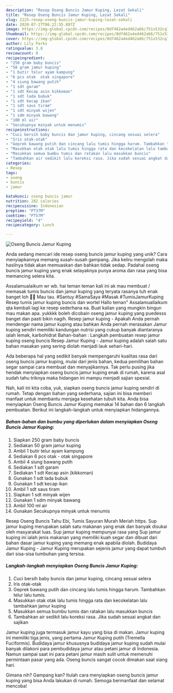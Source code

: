 ```yaml
---
description: "Resep Oseng Buncis Jamur Kuping, Lezat Sekali"
title: "Resep Oseng Buncis Jamur Kuping, Lezat Sekali"
slug: 2225-resep-oseng-buncis-jamur-kuping-lezat-sekali
date: 2020-07-27T06:22:55.897Z
image: https://img-global.cpcdn.com/recipes/0df462a4ed462a66/751x532cq70/oseng-buncis-jamur-kuping-foto-resep-utama.jpg
thumbnail: https://img-global.cpcdn.com/recipes/0df462a4ed462a66/751x532cq70/oseng-buncis-jamur-kuping-foto-resep-utama.jpg
cover: https://img-global.cpcdn.com/recipes/0df462a4ed462a66/751x532cq70/oseng-buncis-jamur-kuping-foto-resep-utama.jpg
author: Lily Parks
ratingvalue: 3.8
reviewcount: 8
recipeingredient:
- "250 gram baby buncis"
- "50 gram jamur kuping"
- "1 butir telur ayam kampung"
- "6 pcs otak  otak singapore"
- "4 siung bawang putih"
- "1 sdt garam"
- "1 sdt Kecap asin kikkoman"
- "1 sdt lada bubuk"
- "1 sdt kecap ikan"
- "1 sdt saus tiram"
- "1 sdt minyak wijen"
- "1 sdm minyak bawang"
- "100 ml air"
- "Secukupnya minyak untuk menumis"
recipeinstructions:
- "Cuci bersih baby buncis dan jamur kuping, cincang sesuai selera"
- "Iris otak-otak"
- "Geprek bawang putih dan cincang lalu tumis hingga harum. Tambahkan telur lalu tumis."
- "Masukkan otak otak lalu tumis hingga rata dan kecokelatan lalu tambahkan jamur kuping"
- "Masukkan semua bumbu tumis dan ratakan lalu masukkan buncis"
- "Tambahkan air sedikit lalu koreksi rasa. Jika sudah sesuai angkat dan sajikan"
categories:
- Resep
tags:
- oseng
- buncis
- jamur

katakunci: oseng buncis jamur 
nutrition: 282 calories
recipecuisine: Indonesian
preptime: "PT37M"
cooktime: "PT57M"
recipeyield: "4"
recipecategory: Lunch

---
```



![Oseng Buncis Jamur Kuping](https://img-global.cpcdn.com/recipes/0df462a4ed462a66/751x532cq70/oseng-buncis-jamur-kuping-foto-resep-utama.jpg)

Anda sedang mencari ide resep oseng buncis jamur kuping yang unik? Cara menyiapkannya memang susah-susah gampang. Jika keliru mengolah maka hasilnya tidak akan memuaskan dan bahkan tidak sedap. Padahal oseng buncis jamur kuping yang enak selayaknya punya aroma dan rasa yang bisa memancing selera kita.

Assalamualaikum wr wb. hai teman teman kali ini ak mau membuat / memasak tumis buncis dan jamur kuping yang teryata rasanya tuh enak banget loh 🤗🤗 Mau tau. #Santuy #SamaSaya #Masak #TumisJamurKuping Resep tumis jamur kuping buncis dan wortel Hallo teman&#34; Assalamuallaikum qta kembali lagi ke resep sederhana ea. Buat kalian yang mungkin bingun mau makan apa. yukkkk boleh dicobain oseng jamur kuping yang puedesss banget dan pasti bikin nagih. Resep jamur kuping - Apakah Anda pernah mendengar nama jamur kuping atau bahkan Anda pernah merasakan Jamur kuping sendiri memiliki kandungan nutrisi yang cukup banyak diantaranya ialah lemak, karbohidrat Bahan-bahan : Langkah pembuatan resep jamur kuping oseng buncis  Resep Jamur Kuping - Jamur kuping adalah salah satu bahan masakan yang sering diolah menjadi lauk sehari-hari.

Ada beberapa hal yang sedikit banyak mempengaruhi kualitas rasa dari oseng buncis jamur kuping, mulai dari jenis bahan, kedua pemilihan bahan segar sampai cara membuat dan menyajikannya. Tak perlu pusing jika hendak menyiapkan oseng buncis jamur kuping enak di rumah, karena asal sudah tahu triknya maka hidangan ini mampu menjadi sajian spesial.


Nah, kali ini kita coba, yuk, siapkan oseng buncis jamur kuping sendiri di rumah. Tetap dengan bahan yang sederhana, sajian ini bisa memberi manfaat untuk membantu menjaga kesehatan tubuh kita. Anda bisa menyiapkan Oseng Buncis Jamur Kuping memakai 14 bahan dan 6 langkah pembuatan. Berikut ini langkah-langkah untuk menyiapkan hidangannya.

<!--inarticleads1-->

##### Bahan-bahan dan bumbu yang diperlukan dalam menyiapkan Oseng Buncis Jamur Kuping:

1. Siapkan 250 gram baby buncis
1. Sediakan 50 gram jamur kuping
1. Ambil 1 butir telur ayam kampung
1. Sediakan 6 pcs otak - otak singapore
1. Ambil 4 siung bawang putih
1. Sediakan 1 sdt garam
1. Sediakan 1 sdt Kecap asin (kikkoman)
1. Gunakan 1 sdt lada bubuk
1. Gunakan 1 sdt kecap ikan
1. Ambil 1 sdt saus tiram
1. Siapkan 1 sdt minyak wijen
1. Gunakan 1 sdm minyak bawang
1. Ambil 100 ml air
1. Gunakan Secukupnya minyak untuk menumis


Resep Oseng Buncis Tahu Ebi, Tumis Sayuran Murah Meriah https. Sup jamur kuping merupakan salah satu makanan yang enak dan banyak disukai oleh masyarakat luas. Sup jamur kuping mempunyai rasa yang Sup jamur kuping ini ialah jenis makanan yang memiliki kuah segar dan dibuat dari bahan dasar jamur kuping yang memang enak apabila diolah. Budidaya Jamur Kuping - Jamur Kuping merupakan sejenis jamur yang dapat tumbuh dari sisa-sisa tumbuhan yang tersisa. 

<!--inarticleads2-->

##### Langkah-langkah menyiapkan Oseng Buncis Jamur Kuping:

1. Cuci bersih baby buncis dan jamur kuping, cincang sesuai selera
1. Iris otak-otak
1. Geprek bawang putih dan cincang lalu tumis hingga harum. Tambahkan telur lalu tumis.
1. Masukkan otak otak lalu tumis hingga rata dan kecokelatan lalu tambahkan jamur kuping
1. Masukkan semua bumbu tumis dan ratakan lalu masukkan buncis
1. Tambahkan air sedikit lalu koreksi rasa. Jika sudah sesuai angkat dan sajikan


Jamur kuping juga termasuk jamur kayu yang bisa di makan. Jamur kuping ini memiliki tiga jenis, yang pertama Jamur Kuping putih (Tremella Fuciformis). Budidaya jamur khususnya budidaya jamur kuping sudah mulai banyak dilakoni para pembudidaya jamur atau petani jamur di Indonesia. Namun sampai saat ini para petani jamur masih sulit untuk memenuhi permintaan pasar yang ada. Oseng buncis sangat cocok dimakan saat siang hari. 

Gimana nih? Gampang kan? Itulah cara menyiapkan oseng buncis jamur kuping yang bisa Anda lakukan di rumah. Semoga bermanfaat dan selamat mencoba!
